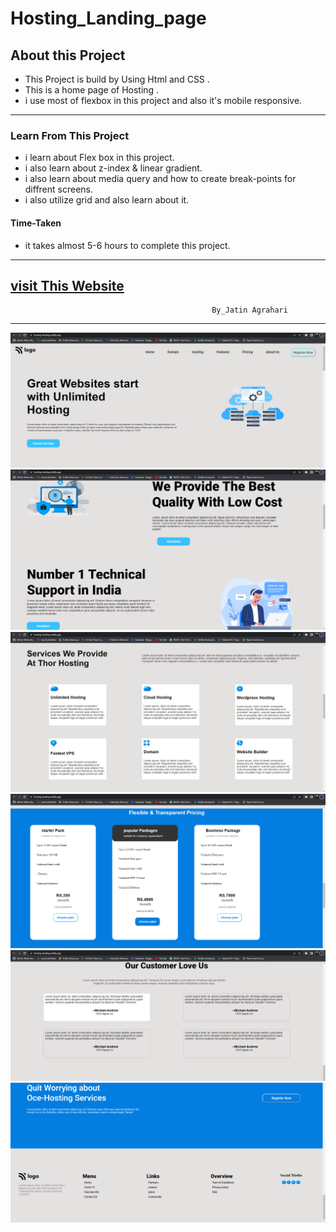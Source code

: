 # Hosting_Landing_page


## About this Project
- This Project is build by Using Html and CSS .                
- This is a home page of Hosting .
- i use most of flexbox in this project and also it's  mobile responsive.  

---

### Learn From This Project
- i learn about Flex box in this project.
- i  also learn about z-index & linear gradient.
- i also learn about media query and how to create break-points for diffrent screens.
- i also utilize grid and also learn about it.

#### Time-Taken
- it takes almost 5-6 hours to complete this project.
---
[visit This Website](https://hosting-landing.netlify.app/)
---

                                                 By_Jatin Agrahari

---

![Demo-images](https://github.com/jatin2311/Hosting-landing-page/blob/main/Demo/ss-01.png)
![Demo-images](https://github.com/jatin2311/Hosting-landing-page/blob/main/Demo/ss-02.png)
![Demo-images](https://github.com/jatin2311/Hosting-landing-page/blob/main/Demo/ss-03.png)
![Demo-images](https://github.com/jatin2311/Hosting-landing-page/blob/main/Demo/ss-04.png)
![Demo-images](https://github.com/jatin2311/Hosting-landing-page/blob/main/Demo/ss-05.png)
![Demo-images](https://github.com/jatin2311/Hosting-landing-page/blob/main/Demo/ss-06.png)
